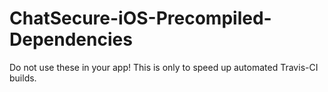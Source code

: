 # ChatSecure-iOS-Precompiled-Dependencies
Do not use these in your app! This is only to speed up automated Travis-CI builds.
